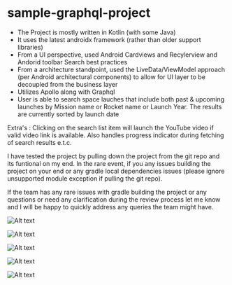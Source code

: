 # sample-graphql-project

* The Project is mostly written in Kotlin (with some Java)
* It uses the latest androidx framework (rather than older support libraries)
* From a UI perspective, used Android Cardviews and Recylerview and Andorid toolbar Search best practices 
* From a architecture standpoint, used the LiveData/ViewModel approach (per Android architectural components) to allow for UI layer to be decoupled from the business layer
* Utilizes Apollo along with Graphql
* User is able to search space lauches that include both past & upcoming launches by Mission name or Rocket name or Launch Year. The results are currently sorted by launch date

Extra's : Clicking on the search list item will launch the YouTube video if valid video link is available. Also handles progress indicator during fetching of search results e.t.c.

I have tested the project by pulling down the project from the git repo and its funtional on my end. In the rare event, if you any issues building the project on your end or any gradle local dependencies issues (please ignore unsupported module exception if pulling the git repo).

If the team has any rare issues with gradle building the project or any questions or need any clarification during the review process let me know and I will be happy to quickly address any queries the team might have.



![Alt text](./device-2020-02-05-113305.png?raw=true "Optional Title")


![Alt text](./device-2020-02-05-113433.png?raw=true "Optional Title")


![Alt text](./device-2020-02-05-113508.png?raw=true "Optional Title")


![Alt text](./device-2020-02-05-113526.png?raw=true "Optional Title")


![Alt text](./device-2020-02-05-113602.png?raw=true "Optional Title")
